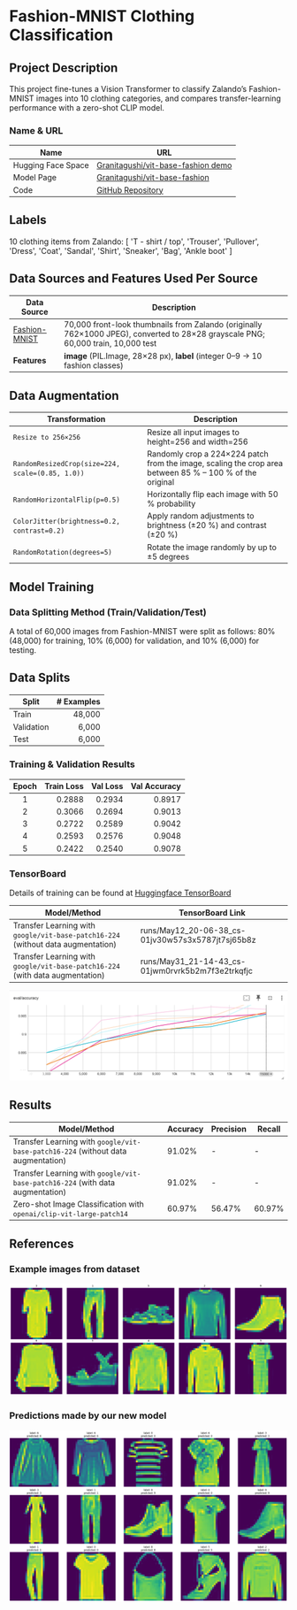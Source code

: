 # Fashion-MNIST Clothing Classification

## Project Description
This project fine-tunes a Vision Transformer to classify Zalando’s Fashion-MNIST images into 10 clothing categories, and compares transfer-learning performance with a zero-shot CLIP model.

### Name & URL
| Name                   | URL                                                                                 |
|------------------------|-------------------------------------------------------------------------------------|
| Hugging Face Space     | [Granitagushi/vit-base-fashion demo](https://huggingface.co/spaces/Granitagushi/Clothing_Detector) |
| Model Page             | [Granitagushi/vit-base-fashion](https://huggingface.co/Granitagushi/vit-base-fashion) |
| Code                   | [GitHub Repository](https://github.com/granitagushi/AI_Project_fashion)                                               |

## Labels
10 clothing items from Zalando:
[
    'T - shirt / top', 'Trouser', 'Pullover', 'Dress', 'Coat',
    'Sandal', 'Shirt', 'Sneaker', 'Bag', 'Ankle boot'
]


## Data Sources and Features Used Per Source

| Data Source                                                                                  | Description                                                                                                         |
|----------------------------------------------------------------------------------------------|---------------------------------------------------------------------------------------------------------------------|
| [Fashion-MNIST](https://huggingface.co/datasets/zalando-datasets/fashion_mnist)               | 70,000 front-look thumbnails from Zalando (originally 762×1000 JPEG), converted to 28×28 grayscale PNG; 60,000 train, 10,000 test |
| **Features**                                                                                 | **image** (PIL.Image, 28×28 px), **label** (integer 0–9 → 10 fashion classes)                                       |

## Data Augmentation

| Transformation                                                  | Description                                                                                               |
|-----------------------------------------------------------------|-----------------------------------------------------------------------------------------------------------|
| `Resize to 256×256`                                             | Resize all input images to height=256 and width=256                                                       |
| `RandomResizedCrop(size=224, scale=(0.85, 1.0))`               | Randomly crop a 224×224 patch from the image, scaling the crop area between 85 % – 100 % of the original   |
| `RandomHorizontalFlip(p=0.5)`                                   | Horizontally flip each image with 50 % probability                                                         |
| `ColorJitter(brightness=0.2, contrast=0.2)`                     | Apply random adjustments to brightness (±20 %) and contrast (±20 %)                                       |
| `RandomRotation(degrees=5)`                                     | Rotate the image randomly by up to ±5 degrees                                                              |


## Model Training

### Data Splitting Method (Train/Validation/Test)
A total of 60,000 images from Fashion-MNIST were split as follows: 80% (48,000) for training, 10% (6,000) for validation, and 10% (6,000) for testing.

## Data Splits
| Split      | # Examples |
|------------|-----------:|
| Train      |     48,000 |
| Validation |      6,000 |
| Test       |      6,000 |


### Training & Validation Results
| Epoch | Train Loss | Val Loss | Val Accuracy |
|:-----:|-----------:|---------:|-------------:|
| 1     |     0.2888 |   0.2934 |       0.8917 |
| 2     |     0.3066 |   0.2694 |       0.9013 |
| 3     |     0.2722 |   0.2589 |       0.9042 |
| 4     |     0.2593 |   0.2576 |       0.9048 |
| 5     |     0.2422 |   0.2540 |       0.9078 |

### TensorBoard

Details of training can be found at [Huggingface TensorBoard](https://huggingface.co/Granitagushi/vit-base-fashion/tensorboard)

| Model/Method                                                         | TensorBoard Link                                      |
|----------------------------------------------------------------------|------------------------------------------------------|
| Transfer Learning with `google/vit-base-patch16-224` (without data augmentation) | runs/May12_20-06-38_cs-01jv30w57s3x5787jt7sj65b8z                    |                   |
| Transfer Learning with `google/vit-base-patch16-224` (with data augmentation)  | runs/May31_21-14-43_cs-01jwm0rvrk5b2m7f3e2trkqfjc                    |
![alt text](doc/eval_accuracy.png)


## Results
| Model/Method                                                         | Accuracy | Precision | Recall |
|----------------------------------------------------------------------|----------|-----------|--------|
| Transfer Learning with `google/vit-base-patch16-224` (without data augmentation) | 91.02%      | -         | -      |
| Transfer Learning with `google/vit-base-patch16-224` (with data augmentation)  | 91.02%      | -         | -      |
| Zero-shot Image Classification with `openai/clip-vit-large-patch14`  | 60.97%      | 56.47%    | 60.97%    |


## References 

### Example images from dataset
![Sample Prediction (Transfer Learning)](doc/sample_prediction_transferlearning.png)

### Predictions made by our new model
![Predictions made by our new model(Transfer Learning)](doc/predictions_made_byournewmodel.png)